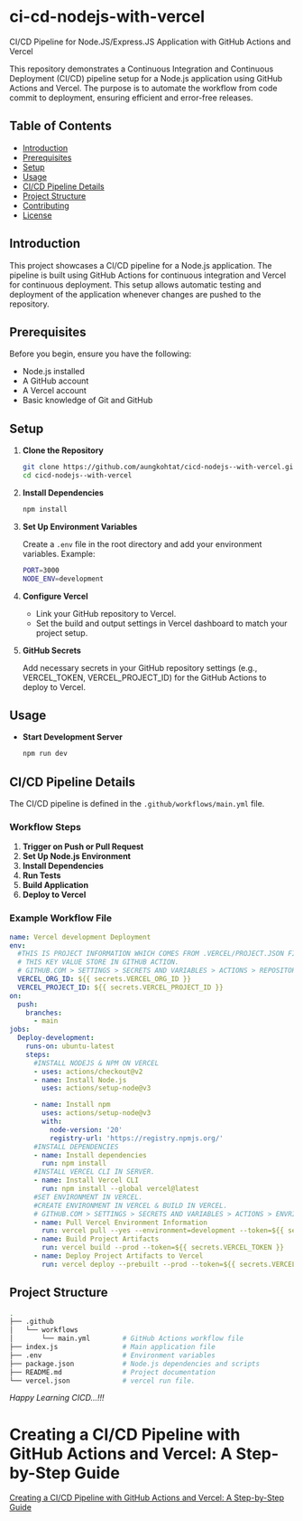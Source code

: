 # ci-cd-nodejs-with-vercel
CI/CD Pipeline for Node.JS/Express.JS Application with GitHub Actions and Vercel

This repository demonstrates a Continuous Integration and Continuous Deployment (CI/CD) pipeline setup for a Node.js application using GitHub Actions and Vercel. The purpose is to automate the workflow from code commit to deployment, ensuring efficient and error-free releases.

## Table of Contents

- [Introduction](#introduction)
- [Prerequisites](#prerequisites)
- [Setup](#setup)
- [Usage](#usage)
- [CI/CD Pipeline Details](#cicd-pipeline-details)
- [Project Structure](#project-structure)
- [Contributing](#contributing)
- [License](#license)

## Introduction

This project showcases a CI/CD pipeline for a Node.js application. The pipeline is built using GitHub Actions for continuous integration and Vercel for continuous deployment. This setup allows automatic testing and deployment of the application whenever changes are pushed to the repository.

## Prerequisites

Before you begin, ensure you have the following:

- Node.js installed
- A GitHub account
- A Vercel account
- Basic knowledge of Git and GitHub

## Setup

1. **Clone the Repository**

   ```bash
   git clone https://github.com/aungkohtat/cicd-nodejs--with-vercel.git
   cd cicd-nodejs--with-vercel
   ```

2. **Install Dependencies**

   ```bash
   npm install
   ```

3. **Set Up Environment Variables**

   Create a `.env` file in the root directory and add your environment variables. Example:

   ```bash
   PORT=3000
   NODE_ENV=development
   ```

4. **Configure Vercel**

   - Link your GitHub repository to Vercel.
   - Set the build and output settings in Vercel dashboard to match your project setup.

5. **GitHub Secrets**

   Add necessary secrets in your GitHub repository settings (e.g., VERCEL_TOKEN, VERCEL_PROJECT_ID) for the GitHub Actions to deploy to Vercel.

## Usage

- **Start Development Server**

  ```bash
  npm run dev
  ```

## CI/CD Pipeline Details

The CI/CD pipeline is defined in the `.github/workflows/main.yml` file.

### Workflow Steps

1. **Trigger on Push or Pull Request**
2. **Set Up Node.js Environment**
3. **Install Dependencies**
4. **Run Tests**
5. **Build Application**
6. **Deploy to Vercel**

### Example Workflow File

```yaml
name: Vercel development Deployment
env:
  #THIS IS PROJECT INFORMATION WHICH COMES FROM .VERCEL/PROJECT.JSON FILE.
  # THIS KEY VALUE STORE IN GITHUB ACTION. 
  # GITHUB.COM > SETTINGS > SECRETS AND VARIABLES > ACTIONS > REPOSITORY SECRETS.
  VERCEL_ORG_ID: ${{ secrets.VERCEL_ORG_ID }}
  VERCEL_PROJECT_ID: ${{ secrets.VERCEL_PROJECT_ID }}
on:
  push:
    branches:
      - main
jobs:
  Deploy-development:
    runs-on: ubuntu-latest
    steps:
      #INSTALL NODEJS & NPM ON VERCEL
      - uses: actions/checkout@v2
      - name: Install Node.js
        uses: actions/setup-node@v3

      - name: Install npm
        uses: actions/setup-node@v3
        with:
          node-version: '20'
          registry-url: 'https://registry.npmjs.org/'
      #INSTALL DEPENDENCIES
      - name: Install dependencies
        run: npm install  
      #INSTALL VERCEL CLI IN SERVER.
      - name: Install Vercel CLI
        run: npm install --global vercel@latest
      #SET ENVIRONMENT IN VERCEL. 
      #CREATE ENVIRONMENT IN VERCEL & BUILD IN VERCEL.
      # GITHUB.COM > SETTINGS > SECRETS AND VARIABLES > ACTIONS > ENVRIONEMENT SECRETS.
      - name: Pull Vercel Environment Information
        run: vercel pull --yes --environment=development --token=${{ secrets.VERCEL_TOKEN }}
      - name: Build Project Artifacts
        run: vercel build --prod --token=${{ secrets.VERCEL_TOKEN }}
      - name: Deploy Project Artifacts to Vercel  
        run: vercel deploy --prebuilt --prod --token=${{ secrets.VERCEL_TOKEN }} 

```

## Project Structure

```bash
.
├── .github
│   └── workflows
│       └── main.yml        # GitHub Actions workflow file
├── index.js                # Main application file
├── .env                    # Environment variables
├── package.json            # Node.js dependencies and scripts
├── README.md               # Project documentation
└── vercel.json             # vercel run file.
```

*Happy Learning CICD...!!!*


# Creating a CI/CD Pipeline with GitHub Actions and Vercel: A Step-by-Step Guide
[Creating a CI/CD Pipeline with GitHub Actions and Vercel: A Step-by-Step Guide](./readme01.md)